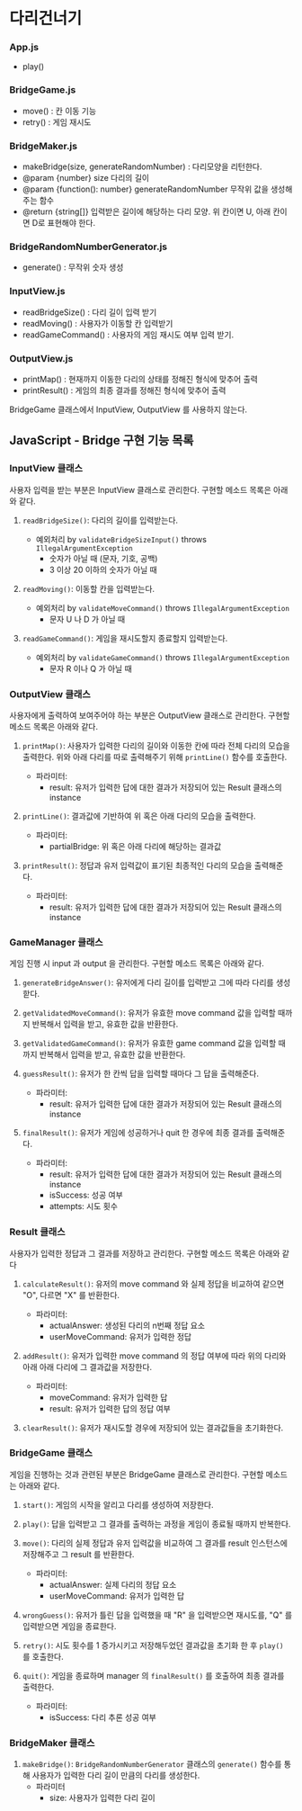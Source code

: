 # 다리건너기

### App.js
- play()

### BridgeGame.js
- move() : 칸 이동 기능
- retry() : 게임 재시도

### BridgeMaker.js
- makeBridge(size, generateRandomNumber) : 다리모양을 리턴한다.
- @param {number} size 다리의 길이
- @param {function(): number} generateRandomNumber 무작위 값을 생성해주는 함수
- @return {string[]} 입력받은 길이에 해당하는 다리 모양. 위 칸이면 U, 아래 칸이면 D로 표현해야 한다.

### BridgeRandomNumberGenerator.js
- generate() : 무작위 숫자 생성

### InputView.js
- readBridgeSize() : 다리 길이 입력 받기
- readMoving() : 사용자가 이동할 칸 입력받기
- readGameCommand() : 사용자의 게임 재시도 여부 입력 받기.

### OutputView.js
- printMap() : 현재까지 이동한 다리의 상태를 정해진 형식에 맞추어 출력
- printResult() : 게임의 최종 결과를 정해진 형식에 맞추어 출력

BridgeGame 클래스에서 InputView, OutputView 를 사용하지 않는다.

## JavaScript - Bridge 구현 기능 목록

### InputView 클래스
사용자 입력을 받는 부분은 InputView 클래스로 관리한다. 구현할 메소드 목록은 아래와 같다.


1. ```readBridgeSize()```: 다리의 길이를 입력받는다.
   - 예외처리 by ```validateBridgeSizeInput()``` throws ```IllegalArgumentException```
      - 숫자가 아닐 때 (문자, 기호, 공백)
      - 3 이상 20 이하의 숫자가 아닐 때

2. ```readMoving()```: 이동할 칸을 입력받는다.
   - 예외처리 by ```validateMoveCommand()``` throws ```IllegalArgumentException```
      - 문자 U 나 D 가 아닐 때

3. ```readGameCommand()```: 게임을 재시도할지 종료할지 입력받는다.
   - 예외처리 by ```validateGameCommand()``` throws ```IllegalArgumentException```
      - 문자 R 이나 Q 가 아닐 때


### OutputView 클래스
사용자에게 출력하여 보여주어야 하는 부분은 OutputView 클래스로 관리한다. 구현할 메소드 목록은 아래와 같다.


1. ```printMap()```: 사용자가 입력한 다리의 길이와 이동한 칸에 따라 전체 다리의 모습을 출력한다.
   위와 아래 다리를 따로 출력해주기 위해 ```printLine()``` 함수를 호출한다.
   - 파라미터:
      - result: 유저가 입력한 답에 대한 결과가 저장되어 있는 Result 클래스의 instance

2. ```printLine()```: 결과값에 기반하여 위 혹은 아래 다리의 모습을 출력한다.
   - 파라미터:
      - partialBridge: 위 혹은 아래 다리에 해당하는 결과값

3. ```printResult()```: 정답과 유저 입력값이 표기된 최종적인 다리의 모습을 출력해준다.
   - 파라미터:
      - result: 유저가 입력한 답에 대한 결과가 저장되어 있는 Result 클래스의 instance


### GameManager 클래스
게임 진행 시 input 과 output 을 관리한다. 구현할 메소드 목록은 아래와 같다.


1. ```generateBridgeAnswer()```: 유저에게 다리 길이를 입력받고 그에 따라 다리를 생성핟다.

2. ```getValidatedMoveCommand()```: 유저가 유효한 move command 값을 입력할 때까지 반복해서 입력을 받고, 유효한 값을 반환한다.

3. ```getValidatedGameCommand()```: 유저가 유효한 game command 값을 입력할 때까지 반복해서 입력을 받고, 유효한 값을 반환한다.

4. ```guessResult()```: 유저가 한 칸씩 답을 입력할 때마다 그 답을 출력해준다.
   - 파라미터:
      - result: 유저가 입력한 답에 대한 결과가 저장되어 있는 Result 클래스의 instance

5. ```finalResult()```: 유저가 게임에 성공하거나 quit 한 경우에 최종 결과를 출력해준다.
   - 파라미터:
      - result: 유저가 입력한 답에 대한 결과가 저장되어 있는 Result 클래스의 instance
      - isSuccess: 성공 여부
      - attempts: 시도 횟수


### Result 클래스
사용자가 입력한 정답과 그 결과를 저장하고 관리한다. 구현할 메소드 목록은 아래와 같다


1. ```calculateResult()```: 유저의 move command 와 실제 정답을 비교하여 같으면 "O", 다르면 "X" 를 반환한다.
   - 파라미터:
      - actualAnswer: 생성된 다리의 n번째 정답 요소
      - userMoveCommand: 유저가 입력한 정답

2. ```addResult()```: 유저가 입력한 move command 의 정답 여부에 따라 위의 다리와 아래 아래 다리에 그 결과값을 저장한다.
   - 파라미터:
      - moveCommand: 유저가 입력한 답
      - result: 유저가 입력한 답의 정답 여부

3. ```clearResult()```: 유저가 재시도할 경우에 저장되어 있는 결과값들을 초기화한다.



### BridgeGame 클래스
게임을 진행하는 것과 관련된 부분은 BridgeGame 클래스로 관리한다. 구현할 메소드는 아래와 같다.

1. ```start()```: 게임의 시작을 알리고 다리를 생성하여 저장한다.

2. ```play()```: 답을 입력받고 그 결과를 출력하는 과정을 게임이 종료될 때까지 반복한다.

3. ```move()```: 다리의 실제 정답과 유저 입력값을 비교하여 그 결과를 result 인스턴스에 저장해주고 그 result 를 반환한다.
   - 파라미터:
      - actualAnswer: 실제 다리의 정답 요소
      - userMoveCommand: 유저가 입력한 답

4. ```wrongGuess()```: 유저가 틀린 답을 입력했을 때 "R" 을 입력받으면 재시도를, "Q" 를 입력받으면 게임을 종료한다.

5. ```retry()```: 시도 횟수를 1 증가시키고 저장해두었던 결과값을 초기화 한 후 ```play()``` 를 호출한다.
6. ```quit()```: 게임을 종료하며 manager 의 ```finalResult()``` 를 호출하여 최종 결과를 출력한다.
   - 파라미터:
      - isSuccess: 다리 추론 성공 여부


### BridgeMaker 클래스

1. ```makeBridge()```: ```BridgeRandomNumberGenerator``` 클래스의 ```generate()``` 함수를 통해 사용자가 입력한 다리 길이 만큼의 다리를 생성한다.
   - 파라미터
      - size: 사용자가 입력한 다리 길이 
   